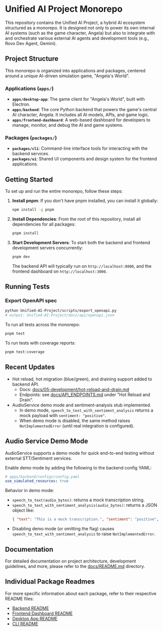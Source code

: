 # Unified AI Project Monorepo

This repository contains the Unified AI Project, a hybrid AI ecosystem structured as a monorepo. It is designed not only to power its own internal AI systems (such as the game character, Angela) but also to integrate with and orchestrate various external AI agents and development tools (e.g., Rovo Dev Agent, Gemini).

## Project Structure

This monorepo is organized into applications and packages, centered around a unique AI-driven simulation game, "Angela's World".

### Applications (`apps/`)
- **`apps/desktop-app`**: The game client for "Angela's World", built with Electron.
- **`apps/backend`**: The core Python backend that powers the game's central AI character, Angela. It includes all AI models, APIs, and game logic.
- **`apps/frontend-dashboard`**: A web-based dashboard for developers to manage, monitor, and debug the AI and game systems.

### Packages (`packages/`)
- **`packages/cli`**: Command-line interface tools for interacting with the backend services.
- **`packages/ui`**: Shared UI components and design system for the frontend applications.

## Getting Started

To set up and run the entire monorepo, follow these steps:

1.  **Install pnpm**: If you don't have pnpm installed, you can install it globally:
    ```bash
    npm install -g pnpm
    ```

2.  **Install Dependencies**: From the root of this repository, install all dependencies for all packages:
    ```bash
    pnpm install
    ```

3.  **Start Development Servers**: To start both the backend and frontend development servers concurrently:
    ```bash
    pnpm dev
    ```
    The backend API will typically run on `http://localhost:8000`, and the frontend dashboard on `http://localhost:3000`.

## Running Tests

### Export OpenAPI spec
```bash
python Unified-AI-Project/scripts/export_openapi.py
# output: Unified-AI-Project/docs/api/openapi.json
```


To run all tests across the monorepo:

```bash
pnpm test
```

To run tests with coverage reports:

```bash
pnpm test:coverage
```

## Recent Updates

- Hot reload, hot migration (blue/green), and draining support added to backend API.
  - Docs: [docs/05-development/hot-reload-and-drain.md](docs/05-development/hot-reload-and-drain.md)
  - Endpoints: see [docs/API_ENDPOINTS.md](docs/API_ENDPOINTS.md) under "Hot Reload and Drain".
- AudioService demo mode and sentiment-analysis stub implemented.
  - In demo mode, `speech_to_text_with_sentiment_analysis` returns a mock payload with `sentiment: "positive"`.
  - When demo mode is disabled, the same method raises `NotImplementedError` (until real integration is configured).

## Audio Service Demo Mode

AudioService supports a demo mode for quick end-to-end testing without external STT/Sentiment services.

Enable demo mode by adding the following to the backend config YAML:

```yaml
# apps/backend/configs/config.yaml
use_simulated_resources: true
```

Behavior in demo mode:
- `speech_to_text(audio_bytes)`: returns a mock transcription string.
- `speech_to_text_with_sentiment_analysis(audio_bytes)`: returns a JSON object like:
  ```json
  { "text": "This is a mock transcription.", "sentiment": "positive", "confidence": 0.9, "language": "en-US" }
  ```
- Disabling demo mode (or omitting the flag) causes `speech_to_text_with_sentiment_analysis` to raise `NotImplementedError`.

## Documentation

For detailed documentation on project architecture, development guidelines, and more, please refer to the [docs/README.md](docs/README.md) directory.

## Individual Package Readmes

For more specific information about each package, refer to their respective README files:

- [Backend README](apps/backend/README.md)
- [Frontend Dashboard README](apps/frontend-dashboard/README.md)
- [Desktop App README](apps/desktop-app/README.md)
- [CLI README](packages/cli/README.md)
